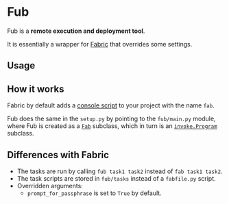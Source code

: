 # Fub

Fub is a **remote execution and deployment tool**.

It is essentially a wrapper for [Fabric](https://www.fabfile.org/) that
overrides some settings.

## Usage


## How it works
Fabric by default adds a [console script](https://python-packaging.readthedocs.io/en/latest/command-line-scripts.html)
to your project with the name `fab`.

Fub does the same in the `setup.py` by pointing to the `fub/main.py` module,
where Fub is created as a [`Fab`](https://github.com/fabric/fabric/blob/2.5/fabric/main.py)
subclass, which in turn is an [`invoke.Program`](http://docs.pyinvoke.org/en/1.1/concepts/library.html#reusing-as-a-binary)
subclass.

## Differences with Fabric
* The tasks are run by calling `fub task1 task2` instead of `fab task1 task2`.
* The task scripts are stored in `fub/tasks` instead of a `fabfile.py` script.
* Overridden arguments:
    * `prompt_for_passphrase` is set to `True` by default.
